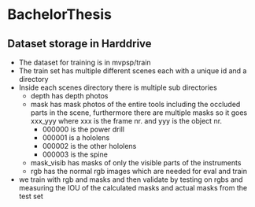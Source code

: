 # BachelorThesis

## Dataset storage in Harddrive
- The dataset for training is in mvpsp/train
- The train set has multiple different scenes each with a unique id and a directory
- Inside each scenes directory there is multiple sub directories
	- depth has depth photos
	- mask has mask photos of the entire tools including the occluded parts in the scene, furthermore there are multiple masks so it goes xxx\_yyy where xxx is the frame nr. and yyy is the object nr.
		- 000000 is the power drill
		- 000001 is a hololens
		- 000002 is the other hololens 
		- 000003 is the spine  
	- mask\_visib has masks of only the visible parts of the instruments
	- rgb has the normal rgb images which are needed for eval and train
- we train with rgb and masks and then validate by testing on rgbs and measuring the IOU of the calculated masks and actual masks from the test set
